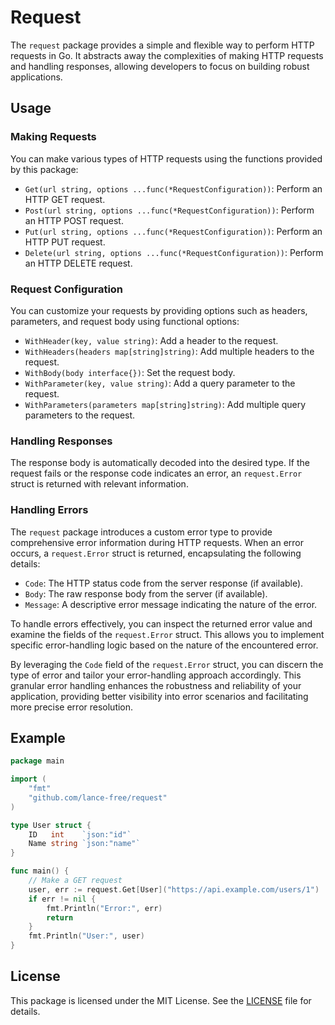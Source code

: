 # Request

The `request` package provides a simple and flexible way to perform HTTP requests in Go. It abstracts away the
complexities of making HTTP requests and handling responses, allowing developers to focus on building robust
applications.

## Usage

### Making Requests

You can make various types of HTTP requests using the functions provided by this package:

- `Get(url string, options ...func(*RequestConfiguration))`: Perform an HTTP GET request.
- `Post(url string, options ...func(*RequestConfiguration))`: Perform an HTTP POST request.
- `Put(url string, options ...func(*RequestConfiguration))`: Perform an HTTP PUT request.
- `Delete(url string, options ...func(*RequestConfiguration))`: Perform an HTTP DELETE request.

### Request Configuration

You can customize your requests by providing options such as headers, parameters, and request body using functional
options:

- `WithHeader(key, value string)`: Add a header to the request.
- `WithHeaders(headers map[string]string)`: Add multiple headers to the request.
- `WithBody(body interface{})`: Set the request body.
- `WithParameter(key, value string)`: Add a query parameter to the request.
- `WithParameters(parameters map[string]string)`: Add multiple query parameters to the request.

### Handling Responses

The response body is automatically decoded into the desired type. If the request fails or the response code indicates an
error, an `request.Error` struct is returned with relevant information.

### Handling Errors

The `request` package introduces a custom error type to provide comprehensive error information during HTTP requests.
When an error occurs, a `request.Error` struct is returned, encapsulating the following details:

- `Code`: The HTTP status code from the server response (if available).
- `Body`: The raw response body from the server (if available).
- `Message`: A descriptive error message indicating the nature of the error.

To handle errors effectively, you can inspect the returned error value and examine the fields of the `request.Error`
struct. This allows you to implement specific error-handling logic based on the nature of the encountered error.

By leveraging the `Code` field of the `request.Error` struct, you can discern the type of error and tailor your
error-handling approach accordingly. This granular error handling enhances the robustness and reliability of your
application, providing better visibility into error scenarios and facilitating more precise error resolution.

## Example

```go
package main

import (
	"fmt"
	"github.com/lance-free/request"
)

type User struct {
	ID   int    `json:"id"`
	Name string `json:"name"`
}

func main() {
	// Make a GET request
	user, err := request.Get[User]("https://api.example.com/users/1")
	if err != nil {
		fmt.Println("Error:", err)
		return
	}
	fmt.Println("User:", user)
}
```

## License

This package is licensed under the MIT License. See the [LICENSE](LICENSE) file for details.